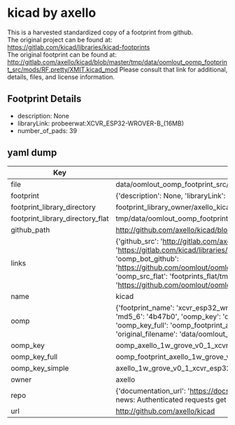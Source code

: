 # kicad by axello  
This is a harvested standardized copy of a footprint from github.  
The original project can be found at:  
https://gitlab.com/kicad/libraries/kicad-footprints  
The original footprint can be found at:
http://gitlab.com/axello/kicad/blob/master/tmp/data/oomlout_oomp_footprint_src/mods/RF.pretty/XMIT.kicad_mod
Please consult that link for additional, details, files, and license information.  
## Footprint Details
* description: None  
* libraryLink: probeerwat:XCVR_ESP32-WROVER-B_(16MB)  
* number_of_pads: 39  
## yaml dump  
| Key | Value |  
| --- | --- |  
| file | data/oomlout_oomp_footprint_src/kicad/6.0/projects/1w-grove-v0.1/1w-grove-v0.1.pretty/XCVR_ESP32-WROVER-B_(16MB).kicad_mod |  
| footprint | {'description': None, 'libraryLink': 'probeerwat:XCVR_ESP32-WROVER-B_(16MB)', 'number_of_pads': 39} |  
| footprint_library_directory | footprint_library_owner/axello_kicad |  
| footprint_library_directory_flat | tmp/data/oomlout_oomp_footprint_src/footprints_flat/axello_1w_grove_v0_1_xcvr_esp32_wrover_b_(16mb)/working |  
| github_path | http://github.com/axello/kicad/blob/master/tmp/data/oomlout_oomp_footprint_src/6.0/projects/1w-grove-v0.1/1w-grove-v0.1.pretty/XCVR_ESP32-WROVER-B_(16MB).kicad_mod |  
| links | {'github_src': 'http://gitlab.com/axello/kicad/blob/master/tmp/data/oomlout_oomp_footprint_src/mods/RF.pretty/XMIT.kicad_mod', 'github_src_repo': 'https://gitlab.com/kicad/libraries/kicad-footprints', 'oomp_bot': 'tmp/data/oomlout_oomp_footprint_src/footprints/axello_1w_grove_v0_1_xcvr_esp32_wrover_b_(16mb)/working', 'oomp_bot_github': 'https://github.com/oomlout/oomlout_oomp_footprint_bot/tree/main/tmp/data/oomlout_oomp_footprint_src/footprints/axello_1w_grove_v0_1_xcvr_esp32_wrover_b_(16mb)/working', 'oomp_src_flat': 'footprints_flat/tmp/data/oomlout_oomp_footprint_src/footprints_flat/axello_1w_grove_v0_1_xcvr_esp32_wrover_b_(16mb)/working', 'oomp_src_flat_github': 'https://github.com/oomlout/oomlout_oomp_footprint_src/tree/main/tmp/data/oomlout_oomp_footprint_src/footprints_flat/axello_1w_grove_v0_1_xcvr_esp32_wrover_b_(16mb)/working'} |  
| name | kicad |  
| oomp | {'footprint_name': 'xcvr_esp32_wrover_b_(16mb)', 'library_name': '1w_grove_v0_1', 'md5': '4b47b03ba124480cd6f4d5690b8f2eb8', 'md5_10': '4b47b03ba1', 'md5_5': '4b47b', 'md5_6': '4b47b0', 'oomp_key': 'oomp_axello_1w_grove_v0_1_xcvr_esp32_wrover_b_(16mb)', 'oomp_key_extra': 'oomp_footprint_axello_1w_grove_v0_1_xcvr_esp32_wrover_b_(16mb)', 'oomp_key_full': 'oomp_footprint_axello_1w_grove_v0_1_xcvr_esp32_wrover_b_(16mb)_4b47b0', 'oomp_key_simple': 'axello_1w_grove_v0_1_xcvr_esp32_wrover_b_(16mb)', 'original_filename': 'data/oomlout_oomp_footprint_src/kicad/6.0/projects/1w-grove-v0.1/1w-grove-v0.1.pretty/XCVR_ESP32-WROVER-B_(16MB).kicad_mod', 'owner_name': 'axello'} |  
| oomp_key | oomp_axello_1w_grove_v0_1_xcvr_esp32_wrover_b_(16mb) |  
| oomp_key_full | oomp_footprint_axello_1w_grove_v0_1_xcvr_esp32_wrover_b_(16mb) |  
| oomp_key_simple | axello_1w_grove_v0_1_xcvr_esp32_wrover_b_(16mb) |  
| owner | axello |  
| repo | {'documentation_url': 'https://docs.github.com/rest/overview/resources-in-the-rest-api#rate-limiting', 'message': "API rate limit exceeded for 84.66.142.224. (But here's the good news: Authenticated requests get a higher rate limit. Check out the documentation for more details.)"} |  
| url | http://github.com/axello/kicad |  

